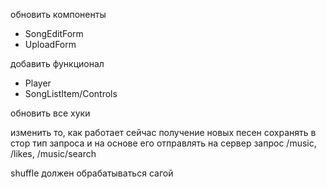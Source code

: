 обновить компоненты

- SongEditForm
- UploadForm

добавить функционал

- Player
- SongListItem/Controls

обновить все хуки

изменить то, как работает сейчас получение новых песен
сохранять в стор тип запроса и на основе его отправлять на сервер запрос /music, /likes, /music/search

shuffle должен обрабатываться сагой
